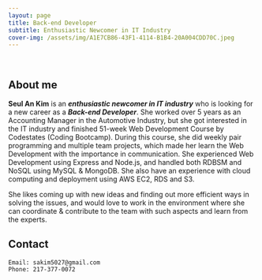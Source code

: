 ```yaml
---
layout: page
title: Back-end Developer
subtitle: Enthusiastic Newcomer in IT Industry
cover-img: /assets/img/A1E7CB86-43F1-4114-B1B4-20A004CDD70C.jpeg
---
```


<br/>

## About me

**Seul An Kim** is an **_enthusiastic newcomer in IT industry_** who is looking for a new career as a **_Back-end Developer_**. She worked over 5 years as an Accounting Manager in the Automotive Industry, but she got interested in the IT industry and finished 51-week Web Development Course by Codestates (Coding Bootcamp). During this course, she did weekly pair programming and multiple team projects, which made her learn the Web Development with the importance in communication. She experienced Web Development using Express and Node.js, and handled both RDBSM and NoSQL using MySQL & MongoDB. She also have an experience with cloud computing and deployment using AWS EC2, RDS and S3.

She likes coming up with new ideas and finding out more efficient ways in solving the issues, and would love to work in the environment where she can coordinate & contribute to the team with such aspects and learn from the experts.

## Contact

```
Email: sakim5027@gmail.com
Phone: 217-377-0072
```
